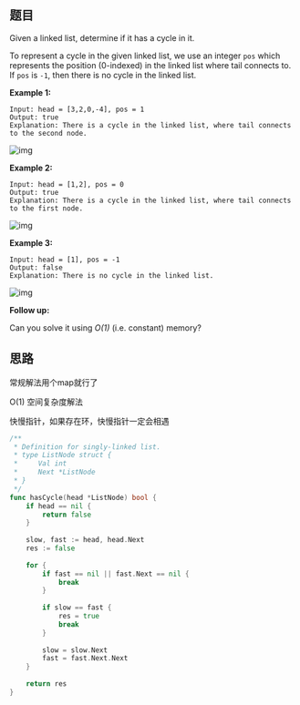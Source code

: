 ## 题目

Given a linked list, determine if it has a cycle in it.

To represent a cycle in the given linked list, we use an integer `pos` which represents the position (0-indexed) in the linked list where tail connects to. If `pos` is `-1`, then there is no cycle in the linked list.

 

**Example 1:**

```
Input: head = [3,2,0,-4], pos = 1
Output: true
Explanation: There is a cycle in the linked list, where tail connects to the second node.
```

![img](http://slinimage.oss-cn-beijing.aliyuncs.com/2019-10-30-131913.png)

**Example 2:**

```
Input: head = [1,2], pos = 0
Output: true
Explanation: There is a cycle in the linked list, where tail connects to the first node.
```

![img](http://slinimage.oss-cn-beijing.aliyuncs.com/2019-10-30-131916.png)

**Example 3:**

```
Input: head = [1], pos = -1
Output: false
Explanation: There is no cycle in the linked list.
```

![img](http://slinimage.oss-cn-beijing.aliyuncs.com/2019-10-30-131914.png)

**Follow up:**

Can you solve it using *O(1)* (i.e. constant) memory?

## 思路

常规解法用个map就行了

O(1) 空间复杂度解法

快慢指针，如果存在环，快慢指针一定会相遇

```go
/**
 * Definition for singly-linked list.
 * type ListNode struct {
 *     Val int
 *     Next *ListNode
 * }
 */
func hasCycle(head *ListNode) bool {
    if head == nil {
        return false
    }
    
    slow, fast := head, head.Next
    res := false
    
    for {
        if fast == nil || fast.Next == nil {
            break
        }
        
        if slow == fast {
            res = true
            break
        }
        
        slow = slow.Next
        fast = fast.Next.Next
    }
    
    return res
}
```


